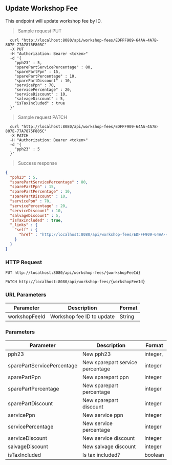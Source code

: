 ## Update Workshop Fee
This endpoint will update workshop fee by ID.

> Sample request PUT

```shell
  curl "http://localhost:8080/api/workshop-fees/EDFFF909-64AA-4A7B-807E-77A7875F805C"
  -X PUT
  -H "Authorization: Bearer <token>"
  -d '{
    "pph23" : 5,
    "sparePartServicePercentage" : 80,
    "sparePartPpn" : 15,
    "sparePartPercentage" : 10,
    "sparePartDiscount" : 10,
    "servicePpn" : 70,
    "servicePercentage" : 20,
    "serviceDiscount" : 10,
    "salvageDiscount" : 5,
    "isTaxIncluded" : true
  }'
```

> Sample request PATCH

```shell
  curl "http://localhost:8080/api/workshop-fees/EDFFF909-64AA-4A7B-807E-77A7875F805C"
  -X PATCH
  -H "Authorization: Bearer <token>"
  -d '{
    "pph23" : 5
  }'
```

> Success response

```json
{
  "pph23" : 5,
  "sparePartServicePercentage" : 80,
  "sparePartPpn" : 15,
  "sparePartPercentage" : 10,
  "sparePartDiscount" : 10,
  "servicePpn" : 70,
  "servicePercentage" : 20,
  "serviceDiscount" : 10,
  "salvageDiscount" : 5,
  "isTaxIncluded" : true,
  "_links" : {
    "self" : {
      "href" : "http://localhost:8080/api/workshop-fees/EDFFF909-64AA-4A7B-807E-77A7875F805C"
    }
  }
}
```

### HTTP Request

`PUT http://localhost:8080/api/workshop-fees/{workshopFeeId}`

`PATCH http://localhost:8080/api/workshop-fees/{workshopFeeId}`

### URL Parameters

Parameter | Description | Format
--------- | ----------- | ---------
workshopFeeId | Workshop fee ID to update | String

### Parameters

Parameter | Description | Format
--------- | ----------- | ---------
pph23 | New pph23 | integer,
sparePartServicePercentage | New sparepart service percentage | integer
sparePartPpn | New sparepart ppn | integer
sparePartPercentage | New sparepart percentage | integer
sparePartDiscount | New sparepart discount | integer
servicePpn | New service ppn | integer
servicePercentage | New service percentage | integer
serviceDiscount | New service discount | integer
salvageDiscount | New salvage discount | integer
isTaxIncluded | Is tax included? | boolean